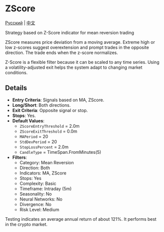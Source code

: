 # ZScore
[Русский](README_ru.md) | [中文](README_cn.md)
 
Strategy based on Z-Score indicator for mean reversion trading

ZScore measures price deviation from a moving average. Extreme high or low z-scores suggest overextension and prompt trades in the opposite direction. The trade ends when the z-score normalizes.

Z-Score is a flexible filter because it can be scaled to any time series. Using a volatility-adjusted exit helps the system adapt to changing market conditions.


## Details

- **Entry Criteria**: Signals based on MA, ZScore.
- **Long/Short**: Both directions.
- **Exit Criteria**: Opposite signal or stop.
- **Stops**: Yes.
- **Default Values**:
  - `ZScoreEntryThreshold` = 2.0m
  - `ZScoreExitThreshold` = 0.0m
  - `MAPeriod` = 20
  - `StdDevPeriod` = 20
  - `StopLossPercent` = 2.0m
  - `CandleType` = TimeSpan.FromMinutes(5)
- **Filters**:
  - Category: Mean Reversion
  - Direction: Both
  - Indicators: MA, ZScore
  - Stops: Yes
  - Complexity: Basic
  - Timeframe: Intraday (5m)
  - Seasonality: No
  - Neural Networks: No
  - Divergence: No
  - Risk Level: Medium

Testing indicates an average annual return of about 121%. It performs best in the crypto market.
